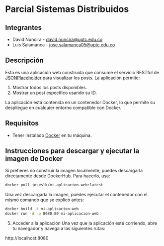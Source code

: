 # Parcial Sistemas Distribuidos

## Integrantes

- David Nuncira - david.nuncira@uptc.edu.co
- Luis Salamanca - jose.salamanca05@uptc.edu.co

## Descripción

Esta es una aplicación web construida que consume el servicio RESTful de [JSONPlaceholder](https://jsonplaceholder.typicode.com) para visualizar los posts. La aplicación permite:

1. Mostrar todos los posts disponibles.
2. Mostrar un post específico usando su ID.

La aplicación está contenida en un contenedor Docker, lo que permite su despliegue en cualquier entorno compatible con Docker.

## Requisitos

- Tener instalado [Docker](https://www.docker.com/products/docker-desktop) en tu máquina.

## Instrucciones para descargar y ejecutar la imagen de Docker

Si prefieres no construir la imagen localmente, puedes descargarla directamente desde DockerHub. Para hacerlo, usa:

```bash
docker pull joseslk/mi-aplicacion-web:latest
```
Una vez descargada la imagen, puedes ejecutar el contenedor con el mismo comando que se explicó antes:

```bash
docker build -t mi-aplicacion-web .
docker run -d -p 8080:80 mi-aplicacion-web
```

5. Acceder a la aplicación
Una vez que la aplicación esté corriendo, abre tu navegador y navega a las siguientes rutas:

http://localhost:8080
